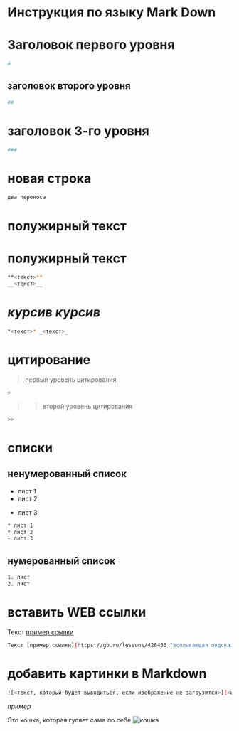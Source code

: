 # **Инструкция по языку Mark Down**

# Заголовок первого уровня
```sh
#
```

## заголовок второго уровня
```sh
##
```

# заголовок 3-го уровня
```sh
###
```

# новая строка
```sh
два переноса
```

# **полужирный текст** 
# __полужирный текст__
```sh
**<текст>** 
__<текст>__
```

# *курсив* _курсив_
```sh
*<текст>* _<текст>_
```

# цитирование 
> первый уровень цитирования
```sh
>
```
>>второй уровень цитирования
```sh
>>
```

# списки
## ненумерованный список
* лист 1
* лист 2
- лист 3

```sh
* лист 1
* лист 2
- лист 3
```
## нумерованный список
```sh
1. лист
2. лист
```

# вставить WEB ссылки

 Текст [пример ссылки](https://gb.ru/lessons/426436 "всплывающая подсказка")
```sh
Текст [пример ссылки](https://gb.ru/lessons/426436 "всплывающая подсказка")
```

# добавить картинки в Markdown
```sh
![<текст, который будет выводиться, если изображение не загрузится>](<имя файла из которого это изображение необходимо достать>)
```

_пример_

Это кошка, которая гуляет сама по себе
![кошка][def]

[def]: cat.jpg